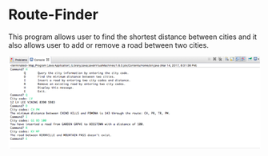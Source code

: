 # Route-Finder
This program allows user to find the shortest distance between cities and it also allows user to add or remove a road between two cities.

<img src="RouteFinder_Output.png" alt="route finder" />
